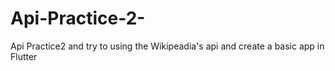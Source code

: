 # Api-Practice-2-
Api Practice2  and try to using the Wikipeadia's api and create a basic app in Flutter 
